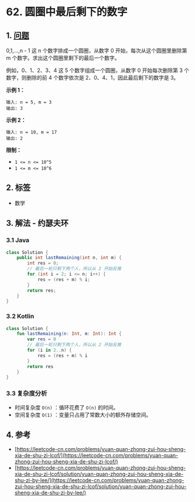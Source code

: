 # 62. 圆圈中最后剩下的数字

## 1. [问题](https://leetcode-cn.com/problems/yuan-quan-zhong-zui-hou-sheng-xia-de-shu-zi-lcof/)

0,1,...,n - 1 这 n 个数字排成一个圆圈，从数字 0 开始，每次从这个圆圈里删除第 m 个数字。求出这个圆圈里剩下的最后一个数字。

例如，0、1、2、3、4 这 5 个数字组成一个圆圈，从数字 0 开始每次删除第 3 个数字，则删除的前 4 个数字依次是 2、0、4、1，因此最后剩下的数字是 3。

**示例 1：**

```text
输入: n = 5, m = 3
输出: 3
```

**示例 2：**

```text
输入: n = 10, m = 17
输出: 2
```

**限制：**

* `1 <= n <= 10^5`
* `1 <= m <= 10^6`

## 2. 标签

* 数学

## 3. 解法 - 约瑟夫环

### 3.1 Java

```java
class Solution {
    public int lastRemaining(int n, int m) {
        int res = 0;
        // 最后一轮只剩下两个人，所以从 2 开始反推
        for (int i = 2; i <= n; i++) {
            res = (res + m) % i;
        }
        return res;
    }
}
```

### 3.2 Kotlin

```kotlin
class Solution {
    fun lastRemaining(n: Int, m: Int): Int {
        var res = 0
        // 最后一轮只剩下两个人，所以从 2 开始反推
        for (i in 2..n) {
            res = (res + m) % i
        }
        return res
    }
}
```

### 3.3 复杂度分析

* 时间复杂度 `O(n)` ：循环花费了 `O(n)` 的时间。
* 空间复杂度 `O(1)` ：变量只占用了常数大小的额外存储空间。

## 4. 参考

* [https://leetcode-cn.com/problems/yuan-quan-zhong-zui-hou-sheng-xia-de-shu-zi-lcof/](https://leetcode-cn.com/problems/yuan-quan-zhong-zui-hou-sheng-xia-de-shu-zi-lcof/)
* [https://leetcode-cn.com/problems/yuan-quan-zhong-zui-hou-sheng-xia-de-shu-zi-lcof/solution/yuan-quan-zhong-zui-hou-sheng-xia-de-shu-zi-by-lee/](https://leetcode-cn.com/problems/yuan-quan-zhong-zui-hou-sheng-xia-de-shu-zi-lcof/solution/yuan-quan-zhong-zui-hou-sheng-xia-de-shu-zi-by-lee/)

